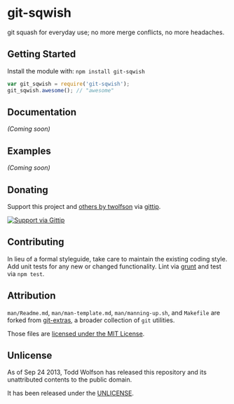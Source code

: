 # git-sqwish

git squash for everyday use; no more merge conflicts, no more headaches.

## Getting Started
Install the module with: `npm install git-sqwish`

```javascript
var git_sqwish = require('git-sqwish');
git_sqwish.awesome(); // "awesome"
```

## Documentation
_(Coming soon)_

## Examples
_(Coming soon)_

## Donating
Support this project and [others by twolfson][gittip] via [gittip][].

[![Support via Gittip][gittip-badge]][gittip]

[gittip-badge]: https://rawgithub.com/twolfson/gittip-badge/master/dist/gittip.png
[gittip]: https://www.gittip.com/twolfson/

## Contributing
In lieu of a formal styleguide, take care to maintain the existing coding style. Add unit tests for any new or changed functionality. Lint via [grunt](https://github.com/gruntjs/grunt) and test via `npm test`.

## Attribution
`man/Readme.md`, `man/man-template.md`, `man/manning-up.sh`, and `Makefile` are forked from [git-extras][], a broader collection of `git` utilities.

Those files are [licensed under the MIT License][git-extras-license].

[git-extras]: https://github.com/visionmedia/git-extras
[git-extras-license]: https://github.com/visionmedia/git-extras/blob/a55cc84a1145936535e00153ac4cdd6a1f6812cc/LICENSE

## Unlicense
As of Sep 24 2013, Todd Wolfson has released this repository and its unattributed contents to the public domain.

It has been released under the [UNLICENSE][].

[UNLICENSE]: UNLICENSE
